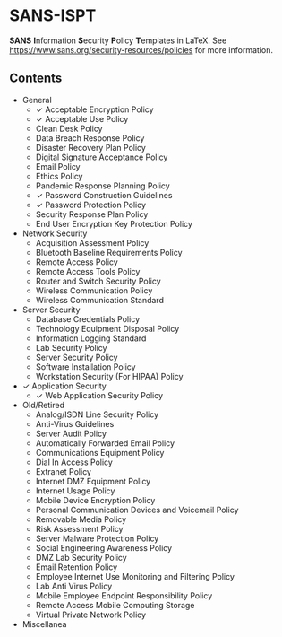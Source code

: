 # SANS-ISPT
<b>SANS</b> <b>I</b>nformation <b>S</b>ecurity <b>P</b>olicy <b>T</b>emplates in LaTeX.
See https://www.sans.org/security-resources/policies for more information.

## Contents
* General
	* ✓ Acceptable Encryption Policy
	* ✓ Acceptable Use Policy
	* Clean Desk Policy
	* Data Breach Response Policy
	* Disaster Recovery Plan Policy
	* Digital Signature Acceptance Policy
	* Email Policy
	* Ethics Policy
	* Pandemic Response Planning Policy
	* ✓ Password Construction Guidelines
	* ✓ Password Protection Policy
	* Security Response Plan Policy
	* End User Encryption Key Protection Policy
* Network Security
	* Acquisition Assessment Policy
	* Bluetooth Baseline Requirements Policy
	* Remote Access Policy
	* Remote Access Tools Policy
	* Router and Switch Security Policy
	* Wireless Communication Policy
	* Wireless Communication Standard
* Server Security
	* Database Credentials Policy
	* Technology Equipment Disposal Policy
	* Information Logging Standard
	* Lab Security Policy
	* Server Security Policy
	* Software Installation Policy
	* Workstation Security (For HIPAA) Policy
* ✓ Application Security
	* ✓ Web Application Security Policy
* Old/Retired
	* Analog/ISDN Line Security Policy
	* Anti-Virus Guidelines
	* Server Audit Policy
	* Automatically Forwarded Email Policy
	* Communications Equipment Policy
	* Dial In Access Policy
	* Extranet Policy
	* Internet DMZ Equipment Policy
	* Internet Usage Policy
	* Mobile Device Encryption Policy
	* Personal Communication Devices and Voicemail Policy
	* Removable Media Policy
	* Risk Assessment Policy
	* Server Malware Protection Policy
	* Social Engineering Awareness Policy
	* DMZ Lab Security Policy
	* Email Retention Policy
	* Employee Internet Use Monitoring and Filtering Policy
	* Lab Anti Virus Policy
	* Mobile Employee Endpoint Responsibility Policy
	* Remote Access Mobile Computing Storage
	* Virtual Private Network Policy
* Miscellanea
